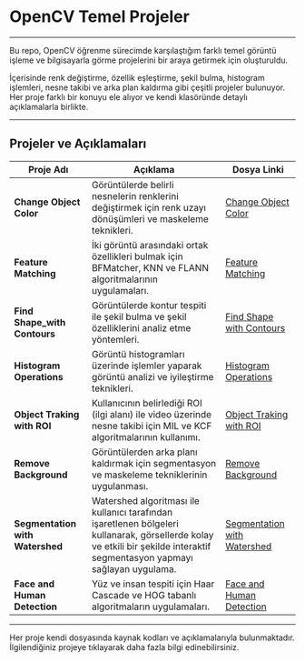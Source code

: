 # OpenCV Temel Projeler 
---
Bu repo, OpenCV öğrenme sürecimde karşılaştığım farklı temel görüntü işleme ve bilgisayarla görme projelerini bir araya getirmek için oluşturuldu.

İçerisinde renk değiştirme, özellik eşleştirme, şekil bulma, histogram işlemleri, nesne takibi ve arka plan kaldırma gibi çeşitli projeler bulunuyor. Her proje farklı bir konuyu ele alıyor ve kendi klasöründe detaylı açıklamalarla birlikte.

---

## Projeler ve Açıklamaları

| Proje Adı                | Açıklama                                                                                      | Dosya Linki                       |
|--------------------------|----------------------------------------------------------------------------------------------|----------------------------------|
| **Change Object Color**      | Görüntülerde belirli nesnelerin renklerini değiştirmek için renk uzayı dönüşümleri ve maskeleme teknikleri.  | [Change Object Color](./Change_Object_Color)       |
| **Feature Matching**         | İki görüntü arasındaki ortak özellikleri bulmak için BFMatcher, KNN ve FLANN algoritmalarının uygulamaları.          | [Feature Matching](./Feature_Matching)             |
| **Find Shape_with Contours** | Görüntülerde kontur tespiti ile şekil bulma ve şekil özelliklerini analiz etme yöntemleri.                                          | [Find Shape with Contours](./Find_Shape_with_Contours) |
| **Histogram Operations**     | Görüntü histogramları üzerinde işlemler yaparak görüntü analizi ve iyileştirme teknikleri.                      | [Histogram Operations](./Histogram_Operations)     |
| **Object Traking with ROI**  | Kullanıcının belirlediği ROI (ilgi alanı) ile video üzerinde nesne takibi için MIL ve KCF algoritmalarının kullanımı.              | [Object Traking with ROI](./Object%20Traking%20with%20ROI)  |
| **Remove Background**        | Görüntülerden arka planı kaldırmak için segmentasyon ve maskeleme tekniklerinin uygulanması.                                              | [Remove Background](./Remove_Background)            |
| **Segmentation with Watershed** | Watershed algoritması ile kullanıcı tarafından işaretlenen bölgeleri kullanarak, görsellerde kolay ve etkili bir şekilde interaktif segmentasyon yapmayı sağlayan uygulama. | [Segmentation with Watershed](./Segmentation_with_Watershed) |
| **Face and Human Detection**   | Yüz ve insan tespiti için Haar Cascade ve HOG tabanlı algoritmaların uygulamaları. | [Face and Human Detection](./Face%20and%20Human%20Detection) |

---

Her proje kendi dosyasında kaynak kodları ve açıklamalarıyla bulunmaktadır. İlgilendiğiniz projeye tıklayarak daha fazla bilgi edinebilirsiniz.

